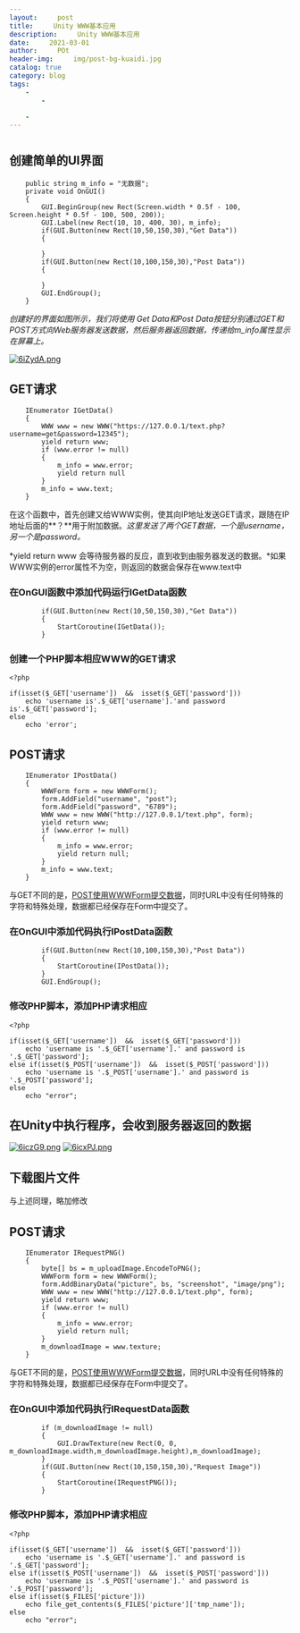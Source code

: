 ```yaml
---
layout:     post
title:     Unity WWW基本应用
description:     Unity WWW基本应用
date:     2021-03-01
author:     POt
header-img:     img/post-bg-kuaidi.jpg
catalog: true
category: blog
tags:     
    -   
        -   

    -   
---
```


#

## 创建简单的UI界面

```
    public string m_info = "无数据";
    private void OnGUI()
    {
        GUI.BeginGroup(new Rect(Screen.width * 0.5f - 100, Screen.height * 0.5f - 100, 500, 200));
        GUI.Label(new Rect(10, 10, 400, 30), m_info);
        if(GUI.Button(new Rect(10,50,150,30),"Get Data"))
        {

        }
        if(GUI.Button(new Rect(10,100,150,30),"Post Data"))
        {

        }
        GUI.EndGroup();
    }
```

  *创建好的界面如图所示，我们将使用 Get Data和Post Data按钮分别通过GET和POST方式向Web服务器发送数据，然后服务器返回数据，传递给m_info属性显示在屏幕上。*

[![6iZydA.png](https://s3.ax1x.com/2021/03/01/6iZydA.png)](https://imgtu.com/i/6iZydA)

## GET请求

```
    IEnumerator IGetData()
    {
        WWW www = new WWW("https://127.0.0.1/text.php?username=get&password=12345");
        yield return www;
        if (www.error != null)
        {
            m_info = www.error;
            yield return null
        }
        m_info = www.text;
    }
```

  在这个函数中，首先创建又给WWW实例，使其向IP地址发送GET请求，跟随在IP地址后面的**？**用于附加数据。*这里发送了两个GET数据，一个是username，另一个是password。*

  *yield return www 会等待服务器的反应，直到收到由服务器发送的数据。*如果WWW实例的error属性不为空，则返回的数据会保存在www.text中

### **在OnGUI函数中添加代码运行IGetData函数**

```
        if(GUI.Button(new Rect(10,50,150,30),"Get Data"))
        {
            StartCoroutine(IGetData());
        }
```

### **创建一个PHP脚本相应WWW的GET请求**

```
<?php

if(isset($_GET['username'])  &&  isset($_GET['password']))
    echo 'username is'.$_GET['username'].'and password is'.$_GET['password'];
else
    echo 'error';
```

## POST请求

```
    IEnumerator IPostData()
    {
        WWWForm form = new WWWForm();
        form.AddField("username", "post");
        form.AddField("password", "6789");
        WWW www = new WWW("http://127.0.0.1/text.php", form);
        yield return www;
        if (www.error != null)
        {
            m_info = www.error;
            yield return null;
        }
        m_info = www.text;
    }
```

  与GET不同的是，<u>POST使用WWWForm提交数据</u>，同时URL中没有任何特殊的字符和特殊处理，数据都已经保存在Form中提交了。

### 在OnGUI中添加代码执行IPostData函数

```
        if(GUI.Button(new Rect(10,100,150,30),"Post Data"))
        {
            StartCoroutine(IPostData());
        }
        GUI.EndGroup();
```

### 修改PHP脚本，添加PHP请求相应

```
<?php

if(isset($_GET['username'])  &&  isset($_GET['password']))
    echo 'username is '.$_GET['username'].' and password is '.$_GET['password'];
else if(isset($_POST['username'])  &&  isset($_POST['password']))
    echo 'username is '.$_POST['username'].' and password is '.$_POST['password'];
else
    echo "error";
```

##  在Unity中执行程序，会收到服务器返回的数据

[![6iczG9.png](https://s3.ax1x.com/2021/03/01/6iczG9.png)](https://imgtu.com/i/6iczG9)
[![6icxPJ.png](https://s3.ax1x.com/2021/03/01/6icxPJ.png)](https://imgtu.com/i/6icxPJ)

## 下载图片文件

与上述同理，略加修改

## POST请求

```
    IEnumerator IRequestPNG()
    {
        byte[] bs = m_uploadImage.EncodeToPNG();
        WWWForm form = new WWWForm();
        form.AddBinaryData("picture", bs, "screenshot", "image/png");
        WWW www = new WWW("http://127.0.0.1/text.php", form);
        yield return www;
        if (www.error != null)
        {
            m_info = www.error;
            yield return null;
        }
        m_downloadImage = www.texture;
    }
```

  与GET不同的是，<u>POST使用WWWForm提交数据</u>，同时URL中没有任何特殊的字符和特殊处理，数据都已经保存在Form中提交了。

### 在OnGUI中添加代码执行IRequestData函数

```
        if (m_downloadImage != null)
        {
            GUI.DrawTexture(new Rect(0, 0, m_downloadImage.width,m_downloadImage.height),m_downloadImage);
        }
        if(GUI.Button(new Rect(10,150,150,30),"Request Image"))
        {
            StartCoroutine(IRequestPNG());
        }
```

### 修改PHP脚本，添加PHP请求相应

```
<?php

if(isset($_GET['username'])  &&  isset($_GET['password']))
    echo 'username is '.$_GET['username'].' and password is '.$_GET['password'];
else if(isset($_POST['username'])  &&  isset($_POST['password']))
    echo 'username is '.$_POST['username'].' and password is '.$_POST['password'];
else if(isset($_FILES['picture']))
    echo file_get_contents($_FILES['picture']['tmp_name']);
else
    echo "error";
```

